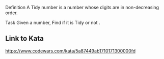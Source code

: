 Definition
A Tidy number is a number whose digits are in non-decreasing order.

Task
Given a number, Find if it is Tidy or not .



## Link to Kata
https://www.codewars.com/kata/5a87449ab1710171300000fd